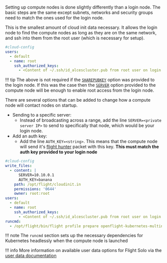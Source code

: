 
Setting up compute nodes is done slightly differently than a login node. The basic steps are the same except subnets, networks and security groups need to match the ones used for the login node.

This is the smallest amount of cloud init data necessary. It allows the login node to find the compute nodes as long as they are on the same network, and ssh into them from the root user (which is necessary for setup).
```yaml
#cloud-config
users:
  - default
  - name: root
    ssh_authorized_keys:
      - <Content of ~/.ssh/id_alcescluster.pub from root user on login node>
```

!!! tip
    The above is not required if the [`SHAREPUBKEY`](../understand-solo/user-data.md#sharepubkey) option was provided to the login node. If this was the case then the [`SERVER`](../understand-solo/user-data.md#server) option provided to the compute node will be enough to enable root access from the login node.

There are several options that can be added to change how a compute node will contact nodes on startup.

- Sending to a specific server:
    - Instead of broadcasting across a range, add the line `SERVER=<private server IP>` to send to specifically that node, which would be your login node.
- Add an auth key:
    - Add the line `AUTH_KEY=<string>`. This means that the compute node will send it's [flight hunter](../../flight-environment/use-flight/flight-admin-tools/hunter.md) packet with this key. **This must match the auth key provided to your login node**

```yaml title="An example of all mentioned lines in a single cloud init script."
#cloud-config
write_files:
  - content: |
      SERVER=10.10.0.1
      AUTH_KEY=banana
    path: /opt/flight/cloudinit.in
    permissions: '0644'
    owner: root:root
users:
  - default
  - name: root
    ssh_authorized_keys:
      - <Content of ~/.ssh/id_alcescluster.pub from root user on login node>
runcmd:
  - /opt/flight/bin/flight profile prepare openflight-kubernetes-multinode
```

!!! note
    The `runcmd` section sets up the necessary dependencies for Kubernetes headlessly when the compute node is launched

!!! info
    More information on available user data options for Flight Solo via the [user data documentation](../understand-solo/user-data.md)
